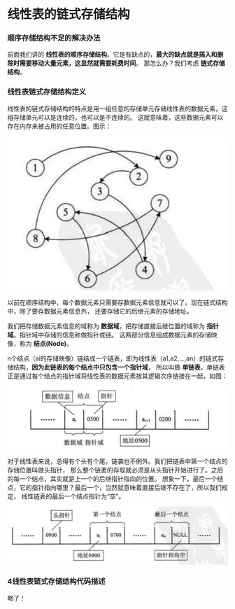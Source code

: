 线性表的链式存储结构
===============================================================
### 顺序存储结构不足的解决办法
前面我们讲的 **线性表的顺序存储结构**。它是有缺点的，**最大的缺点就是插入和删除时需要移动大量元素，这显然就需要耗费时间**。
那怎么办？我们考虑 **链式存储结构**。

### 线性表链式存储结构定义
线性表的链式存储结构的特点是用一组任意的存储单元存储线性表的数据元素，这组存储单元可以是连续的，也可以是不连续的。
这就意味着，这些数据元素可以存在内存未被占用的任意位置。图示：

![3-6-1](../img/3-6-1.png)

以前在顺序结构中，每个数据元素只需要存数据元素信息就可以了。现在链式结构中，除了要存数据元素信息外，
还要存储它的后继元素的存储地址。

我们把存储数据元素信息的域称为 **数据域**，把存储直接后继位置的域称为 **指针域**。指针域中存储的信息称做指针或链。
这两部分信息组成数据元素的存储映像，称为 **结点(Node)**。

n个结点（ai的存储映像）链结成一个链表，即为线性表（a1,a2,...,an）的链式存储结构，**因为此链表的每个结点中只包含一个指针域**，
所以叫做 **单链表**。单链表正是通过每个结点的指针域将线性表的数据元素按其逻辑次序链接在一起，如图：

![3-6-3](../img/3-6-2.png)

对于线性表来说，总得有个头有个尾，链袭也不例外。我们把链表中第一个结点的存储位置叫做头指针，
那么整个链袤的存取就必须是从头指针开始进行了。之后的每一个结点，其实就是上一个的后继指针指向的位置。
想象一下，最后一个结点，它的指针指向哪里？最后一个，当然就意味着直接后继不存在了，所以我们规定，
线性链表的最后一个结点指针为“空”。

![3-6-3](../img/3-6-3.png)

### 4线性表链式存储结构代码描述
略了！
